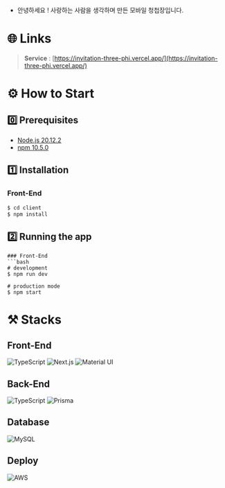 * 안녕하세요 ! 사랑하는 사람을 생각하며 만든 모바일 청첩장입니다.

# 🌐 Links
> **Service** : [https://invitation-three-phi.vercel.app/](https://invitation-three-phi.vercel.app/) <br>

# ⚙️ How to Start
## 0️⃣ Prerequisites
* [Node.js 20.12.2](https://nodejs.org/en/download/package-manager/)
* [npm 10.5.0](https://www.npmjs.com/package/npm/v/10.5.2)
  
## 1️⃣ Installation

### Front-End
```bash       
$ cd client
$ npm install
```

## 2️⃣ Running the app

```
### Front-End
```bash
# development
$ npm run dev

# production mode
$ npm start
```

# ⚒️ Stacks
## Front-End
![TypeScript](https://img.shields.io/badge/TypeScript-3178C6?style=for-the-badge&logo=TypeScript&logoColor=white)
![Next.js](https://img.shields.io/badge/Next.js-000000?style=for-the-badge&logo=Next.js&logoColor=white)
![Material UI](https://img.shields.io/badge/Material%20UI-007FFF?style=for-the-badge&logo=MUI&logoColor=white)
## Back-End
![TypeScript](https://img.shields.io/badge/TypeScript-3178C6?style=for-the-badge&logo=TypeScript&logoColor=white)
![Prisma](https://img.shields.io/badge/TypeORM-F37626?style=for-the-badge&logo=TypeORM&logoColor=white)

## Database
![MySQL](https://img.shields.io/badge/MySQL-4479A1?style=for-the-badge&logo=MySQL&logoColor=white)
## Deploy
![AWS](https://img.shields.io/badge/AWS-232F3E?style=for-the-badge&logo=AmazonAWS&logoColor=white)
